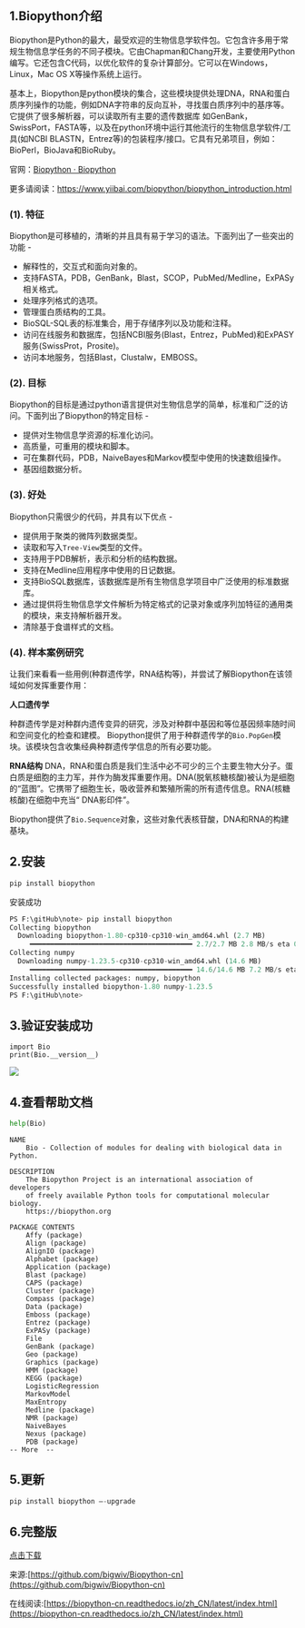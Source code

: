 ## 1.Biopython介绍

Biopython是Python的最大，最受欢迎的生物信息学软件包。它包含许多用于常规生物信息学任务的不同子模块。它由Chapman和Chang开发，主要使用Python编写。它还包含C代码，以优化软件的复杂计算部分。它可以在Windows，Linux，Mac OS X等操作系统上运行。

基本上，Biopython是python模块的集合，这些模块提供处理DNA，RNA和蛋白质序列操作的功能，例如DNA字符串的反向互补，寻找蛋白质序列中的基序等。它提供了很多解析器，可以读取所有主要的遗传数据库 如GenBank，SwissPort，FASTA等，以及在python环境中运行其他流行的生物信息学软件/工具(如NCBI BLASTN，Entrez等)的包装程序/接口。它具有兄弟项目，例如：BioPerl，BioJava和BioRuby。

官网：[Biopython · Biopython](https://biopython.org/)

更多请阅读：https://www.yiibai.com/biopython/biopython_introduction.html 

### (1). 特征

Biopython是可移植的，清晰的并且具有易于学习的语法。下面列出了一些突出的功能 -

- 解释性的，交互式和面向对象的。
- 支持FASTA，PDB，GenBank，Blast，SCOP，PubMed/Medline，ExPASy相关格式。
- 处理序列格式的选项。
- 管理蛋白质结构的工具。
- BioSQL-SQL表的标准集合，用于存储序列以及功能和注释。
- 访问在线服务和数据库，包括NCBI服务(Blast，Entrez，PubMed)和ExPASY服务(SwissProt，Prosite)。
- 访问本地服务，包括Blast，Clustalw，EMBOSS。

### (2).  目标

Biopython的目标是通过python语言提供对生物信息学的简单，标准和广泛的访问。下面列出了Biopython的特定目标 -

- 提供对生物信息学资源的标准化访问。
- 高质量，可重用的模块和脚本。
- 可在集群代码，PDB，NaiveBayes和Markov模型中使用的快速数组操作。
- 基因组数据分析。

### (3).  好处

Biopython只需很少的代码，并具有以下优点 -

- 提供用于聚类的微阵列数据类型。
- 读取和写入`Tree-View`类型的文件。
- 支持用于PDB解析，表示和分析的结构数据。
- 支持在Medline应用程序中使用的日记数据。
- 支持BioSQL数据库，该数据库是所有生物信息学项目中广泛使用的标准数据库。
- 通过提供将生物信息学文件解析为特定格式的记录对象或序列加特征的通用类的模块，来支持解析器开发。
- 清除基于食谱样式的文档。

### (4). 样本案例研究

让我们来看看一些用例(种群遗传学，RNA结构等)，并尝试了解Biopython在该领域如何发挥重要作用：

**人口遗传学**

种群遗传学是对种群内遗传变异的研究，涉及对种群中基因和等位基因频率随时间和空间变化的检查和建模。
Biopython提供了用于种群遗传学的`Bio.PopGen`模块。该模块包含收集经典种群遗传学信息的所有必要功能。

**RNA结构**
DNA，RNA和蛋白质是我们生活中必不可少的三个主要生物大分子。蛋白质是细胞的主力军，并作为酶发挥重要作用。DNA(脱氧核糖核酸)被认为是细胞的“蓝图”。它携带了细胞生长，吸收营养和繁殖所需的所有遗传信息。RNA(核糖核酸)在细胞中充当“ DNA影印件”。

Biopython提供了`Bio.Sequence`对象，这些对象代表核苷酸，DNA和RNA的构建基块。

## 2.安装

```python
pip install biopython
```

安装成功

```python
PS F:\gitHub\note> pip install biopython
Collecting biopython
  Downloading biopython-1.80-cp310-cp310-win_amd64.whl (2.7 MB)
     ━━━━━━━━━━━━━━━━━━━━━━━━━━━━━━━━━━━━━━━━ 2.7/2.7 MB 2.8 MB/s eta 0:00:00
Collecting numpy
  Downloading numpy-1.23.5-cp310-cp310-win_amd64.whl (14.6 MB)
     ━━━━━━━━━━━━━━━━━━━━━━━━━━━━━━━━━━━━━━━━ 14.6/14.6 MB 7.2 MB/s eta 0:00:00
Installing collected packages: numpy, biopython
Successfully installed biopython-1.80 numpy-1.23.5
PS F:\gitHub\note>
```

## 3.验证安装成功

```
import Bio           
print(Bio.__version__) 
```

![](https://medbioinfocloud-1251590549.cos.ap-guangzhou.myqcloud.com/notepic202211252041963.png)

## 4.查看帮助文档

```python
help(Bio)
```

```
NAME
    Bio - Collection of modules for dealing with biological data in Python.

DESCRIPTION
    The Biopython Project is an international association of developers
    of freely available Python tools for computational molecular biology.
    https://biopython.org

PACKAGE CONTENTS
    Affy (package)
    Align (package)
    AlignIO (package)
    Alphabet (package)
    Application (package)
    Blast (package)
    CAPS (package)
    Cluster (package)
    Compass (package)
    Data (package)
    Emboss (package)
    Entrez (package)
    ExPASy (package)
    File
    GenBank (package)
    Geo (package)
    Graphics (package)
    HMM (package)
    KEGG (package)
    LogisticRegression
    MarkovModel
    MaxEntropy
    Medline (package)
    NMR (package)
    NaiveBayes
    Nexus (package)
    PDB (package)
-- More  --
```

## 5.更新

```python
pip install biopython –-upgrade
```
## 6.完整版
[点击下载](https://github.com/BioInfoCloud/FileBank/raw/master/BioInfo/biopython_cn_release.pdf)

来源:[https://github.com/bigwiv/Biopython-cn](https://github.com/bigwiv/Biopython-cn)

在线阅读:[https://biopython-cn.readthedocs.io/zh_CN/latest/index.html](https://biopython-cn.readthedocs.io/zh_CN/latest/index.html)